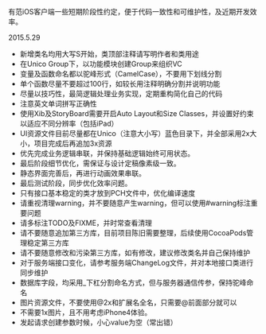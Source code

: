 有范iOS客户端一些短期阶段性约定，便于代码一致性和可维护性，及近期开发效率。

2015.5.29

* 新增类名均用大写S开始，类顶部注释请写明作者和类用途
* 在Unico Group下，以功能模块创建Group来组织VC
* 变量及函数命名都以驼峰形式（CamelCase），不要用下划线分割
* 单个函数尽量不要超过100行，如较长用注释明确分割并说明功能
* 尽量以技巧性，最简逻辑处理业务实现，定期重构简化自己的代码
* 注意英文单词拼写正确性
* 使用Xib及StoryBoard需要开启Auto Layout和Size Classes，并设置好约束以适应不同分辨率（包括iPad）
* UI资源文件目前尽量都在Unico（注意大小写）蓝色目录下，并全部采用2x大小，项目完成后再追加3x资源
* 优先完成业务逻辑串联，并保持基础逻辑始终可用状态。
* 最后阶段细节优化，需保证与设计定稿像素级一致。
* 静态界面完善后，再进行动画效果串联。
* 最后测试阶段，同步优化效率问题。
* 只有接口基本稳定的类才放到PCH文件中，优化编译速度
* 请重视清理warning，并不要随意产生warning，但可以使用#warning标注重要问题
* 请多标注TODO及FIXME，并时常查看清理
* 请不要随意追加第三方库，目前项目陈旧需要整理，后续使用CocoaPods管理稳定第三方库
* 请不要随意修改和污染第三方库，如有修改，建议修改类名并自己保持维护
* 对于服务端接口变化，请参考服务端ChangeLog文件，并对本地接口类进行同步维护
* 数据库字段，均采用_下杠分割命名方式，但与服务器通信传参，保持驼峰命名
* 图片资源文件，不要使用@2x和扩展名全名，只需要@前面部分就可以
* 不需要1x图片，且不用考虑iPhone4体验。
* 发起请求创建参数时候，小心value为空（常出错）